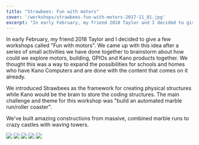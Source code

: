 ```yaml
---
title: "Strawbees: Fun with motors"
cover: '/workshops/strawbees-fun-with-motors-2017-11_01.jpg'
excerpt: "In early February, my friend 2018 Taylor and I decided to give a few workshops called \"Fun with motors\". We came up with this idea after a series of small activities we have done together to brainstorm about how could we explore motors, building, GPIOs and Kano products together. We thought this was a way to expand the possibilities for schools and homes who have Kano Computers and are done with the content that comes on it already."
---
```


In early February, my friend 2018 Taylor and I decided to give a few workshops called "Fun with motors". We came up with this idea after a series of small activities we have done together to brainstorm about how could we explore motors, building, GPIOs and Kano products together. We thought this was a way to expand the possibilities for schools and homes who have Kano Computers and are done with the content that comes on it already.

We introduced Strawbees as the framework for creating physical structures while Kano would be the brain to store the coding structures. The main challenge and theme for this workshop was "build an automated marble run/roller coaster".

We've built amazing constructions from massive, combined marble runs to crazy castles with waving towers.

![](/workshops/strawbees-fun-with-motors-2017-11_01.jpg)
![](/workshops/strawbees-fun-with-motors-2017-11_02.jpg)
![](/workshops/strawbees-fun-with-motors-2017-11_03.jpg)
![](/workshops/strawbees-fun-with-motors-2017-11_04.jpg)
![](/workshops/strawbees-fun-with-motors-2017-11_05.jpg)
